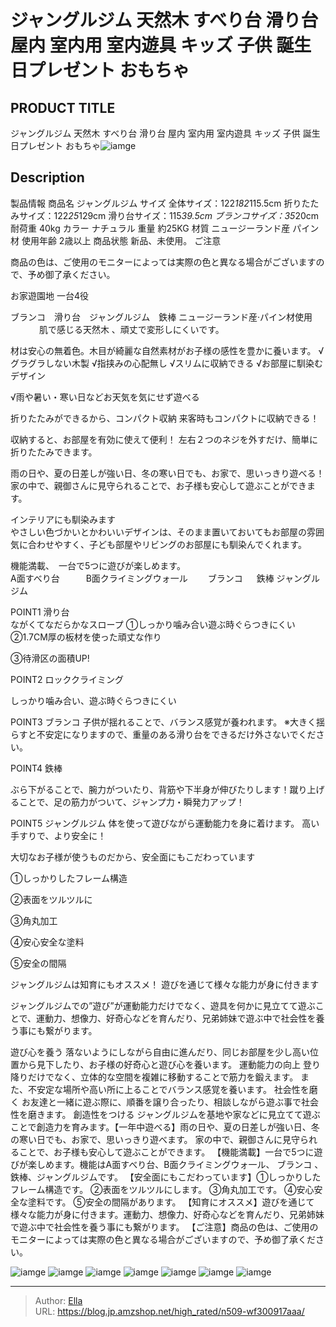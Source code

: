 # ジャングルジム 天然木 すべり台 滑り台 屋内 室内用 室内遊具 キッズ 子供 誕生日プレゼント おもちゃ


## PRODUCT TITLE 

ジャングルジム 天然木 すべり台 滑り台 屋内 室内用 室内遊具 キッズ 子供 誕生日プレゼント おもちゃ![iamge](https://b2bfiles1.gigab2b.cn/image/wkseller/305/20211201_9d2ae6d9aba05c3dd7a9b7b940d00e1a.jpg)

## Description

製品情報
商品名	ジャングルジム
サイズ	
全体サイズ：122*182*115.5cm
折りたたみサイズ：122*25*129cm
滑り台サイズ：115*39.5cm
ブランコサイズ：35*20cm
耐荷重	40kg
カラー	ナチュラル
重量	約25KG
材質	ニュージーランド産 パイン材
使用年齢	2歳以上
商品状態	新品、未使用。
ご注意	

商品の色は、ご使用のモニターによっては実際の色と異なる場合がございますので、予め御了承ください。


お家遊園地
一台4役

ブランコ　滑り台　ジャングルジム　鉄棒
ニュージーランド産·パイン材使用 　　　
肌で感じる天然木 、頑丈で変形しにくいです。

材は安心の無着色。木目が綺麗な自然素材がお子様の感性を豊かに養います。
√グラグラしない木製
√指挟みの心配無し
√スリムに収納できる
√お部屋に馴染むデザイン

√雨や暑い・寒い日などお天気を気にせず遊べる

折りたたみができるから、コンパクト収納
来客時もコンパクトに収納できる！

収納すると、お部屋を有効に使えて便利！
左右２つのネジを外すだけ、簡単に折りたたみできます。


雨の日や、夏の日差しが強い日、冬の寒い日でも、お家で、思いっきり遊べる！  
家の中で、親御さんに見守られることで、お子様も安心して遊ぶことができます。

インテリアにも馴染みます     
やさしい色づかいとかわいいデザインは、そのまま置いておいてもお部屋の雰囲気に合わせやすく、子ども部屋やリビングのお部屋にも馴染んでくれます。

 機能満載、　一台で5つに遊びが楽しめます。    
A面すべり台　　　B面クライミングウォ一ル　　  ブランコ  　 
鉄棒    ジャングルジム

POINT1 滑り台   
ながくてなだらかなスロープ
①しっかり噛み合い遊ぶ時ぐらつきにくい 
②1.7CM厚の板材を使った頑丈な作り 

③待滑区の面積UP!

POINT2 ロッククライミング

しっかり噛み合い、遊ぶ時ぐらつきにくい

POINT3 ブランコ
子供が揺れることで、バランス感覚が養われます。
※大きく揺らすと不安定になりますので、重量のある滑り台をできるだけ外さないでください。

POINT4 鉄棒

ぶら下がることで、腕力がついたり、背筋や下半身が伸びたりします！蹴り上げることで、足の筋力がついて、ジャンプ力・瞬発力アップ！

POINT5 ジャングルジム
体を使って遊びながら運動能力を身に着けます。
高い手すりで、より安全に！

大切なお子様が使うものだから、安全面にもこだわっています

①しっかりしたフレーム構造

②表面をツルツルに

 ③角丸加工

④安心安全な塗料

⑤安全の間隔

ジャングルジムは知育にもオススメ！
遊びを通じて様々な能力が身に付きます

ジャングルジムでの”遊び”が運動能力だけでなく、遊具を何かに見立てて遊ぶことで、運動力、想像力、好奇心などを育んだり、兄弟姉妹で遊ぶ中で社会性を養う事にも繋がります。


遊び心を養う
落ないようにしながら自由に進んだり、同じお部屋を少し高い位置から見下したり、お子様の好奇心と遊び心を養います。
運動能力の向上
登り降りだけでなく、立体的な空間を複雑に移動することで筋力を鍛えます。
また、不安定な場所や高い所に上ることでバランス感覚を養います。
社会性を磨く
お友達と一緒に遊ぶ際に、順番を譲り合ったり、相談しながら遊ぶ事で社会性を磨きます。
創造性をつける
ジャングルジムを基地や家などに見立てて遊ぶことで創造力を育みます。【一年中遊べる】雨の日や、夏の日差しが強い日、冬の寒い日でも、お家で、思いっきり遊べます。   家の中で、親御さんに見守られることで、お子様も安心して遊ぶことができます。
【機能満載】一台で5つに遊びが楽しめます。機能はA面すべり台、B面クライミングウォ一ル、 ブランコ 、 鉄棒、ジャングルジムです。
【安全面にもこだわっています】①しっかりしたフレーム構造です。 ②表面をツルツルにします。  ③角丸加工です。 ④安心安全な塗料です。 ⑤安全の間隔があります。
【知育にオススメ】遊びを通じて様々な能力が身に付きます。運動力、想像力、好奇心などを育んだり、兄弟姉妹で遊ぶ中で社会性を養う事にも繋がります。
【ご注意】商品の色は、ご使用のモニターによっては実際の色と異なる場合がございますので、予め御了承ください。





![iamge](https://b2bfiles1.gigab2b.cn/image/wkseller/305/20211130_bd3f0b01d7f9ac86657542503d576b87.jpg)
![iamge](https://b2bfiles1.gigab2b.cn/image/wkseller/305/20211130_e909afdb50434d8dd359adced1177612.jpg)
![iamge](https://b2bfiles1.gigab2b.cn/image/wkseller/305/20211130_416c3f8d868b6c782290576f35a1fba8.jpg)
![iamge](https://b2bfiles1.gigab2b.cn/image/wkseller/305/20211130_e63cf03ea2c801766f0cafeffe657ec4.jpg)
![iamge](https://b2bfiles1.gigab2b.cn/image/wkseller/305/20211130_ad9f091ac89f9e5f6f282705beac73fb.jpg)
![iamge](https://b2bfiles1.gigab2b.cn/image/wkseller/305/20211130_7299a9e37b173af85cb0905e1f6aafcd.jpg)
![iamge](https://b2bfiles1.gigab2b.cn/image/wkseller/305/20211130_193ce4ef0373d15256a4ccbbccd8a8b0.jpg)


---

> Author: [Ella](https://blog.jp.amzshop.net/)  
> URL: https://blog.jp.amzshop.net/high_rated/n509-wf300917aaa/  

